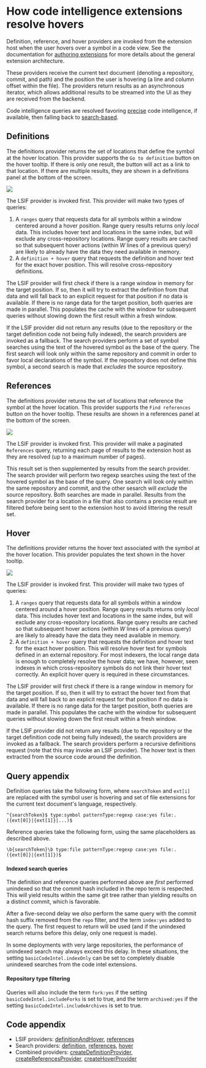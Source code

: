 # How code intelligence extensions resolve hovers

Definition, reference, and hover providers are invoked from the extension host when the user hovers over a symbol in a code view. See the documentation for [authoring extensions](http://localhost:5080/extensions/authoring) for more details about the general extension architecture.

These providers receive the current text document (denoting a repository, commit, and path) and the position the user is hovering (a line and column offset within the file). The providers return results as an asynchronous iterator, which allows additional results to be streamed into the UI as they are received from the backend.

Code intelligence queries are resolved favoring [precise](http://localhost:5080/user/code_intelligence/lsif) code intelligence, if available, then falling back to [search-based](http://localhost:5080/user/code_intelligence/basic_code_intelligence).

## Definitions

The definitions provider returns the set of locations that define the symbol at the hover location. This provider supports the `Go to definition` button on the hover tooltip. If there is only one result, the button will act as a link to that location. If there are multiple results, they are shown in a definitions panel at the bottom of the screen.

<a href="/dev/codeintel/diagrams/extension-definitions.svg" target="_blank">
  <img src="/dev/codeintel/diagrams/extension-definitions.svg">
</a>

The LSIF provider is invoked first. This provider will make two types of queries:

1. A `ranges` query that requests data for all symbols within a window centered around a hover position. Range query results returns only _local_ data. This includes hover text and locations in the same index, but will exclude any cross-repository locations. Range query results are cached so that subsequent hover actions (within _W_ lines of a previous query) are likely to already have the data they need available in memory.
1. A `definition + hover` query that requests the definition and hover text for the exact hover position. This will resolve cross-repository definitions.

The LSIF provider will first check if there is a range window in memory for the target position. If so, then it will try to extract the definition from that data and will fall back to an explicit request for that position if no data is available. If there is no range data for the target position, both queries are made in parallel. This populates the cache with the window for subsequent queries without slowing down the first result within a fresh window.

If the LSIF provider did not return any results (due to the repository or the target definition code not being fully indexed), the search providers are invoked as a fallback. The search providers perform a set of symbol searches using the text of the hovered symbol as the base of the query. The first search will look only within the same repository and commit in order to favor local declarations of the symbol. If the repository does not define this symbol, a second search is made that _excludes_ the source repository.

## References

The definitions provider returns the set of locations that reference the symbol at the hover location. This provider supports the `Find references` button on the hover tooltip. These results are shown in a references panel at the bottom of the screen.

<a href="/dev/codeintel/diagrams/extension-references.svg" target="_blank">
  <img src="/dev/codeintel/diagrams/extension-references.svg">
</a>

The LSIF provider is invoked first. This provider will make a paginated `References` query, returning each page of results to the extension host as they are resolved (up to a maximum number of pages).

This result set is then supplemented by results from the search provider. The search provider will perform two regexp searches using the text of the hovered symbol as the base of the query. One search will look only within the same repository and commit, and the other sesarch will _exclude_ the source repository. Both searches are made in parallel. Results from the search provider for a location in a file that also contains a precise result are filtered before being sent to the extension host to avoid littering the result set.

## Hover

The definitions provider returns the hover text associated with the symbol at the hover location. This provider populates the text shown in the hover tooltip.

<a href="/dev/codeintel/diagrams/extension-hover.svg" target="_blank">
  <img src="/dev/codeintel/diagrams/extension-hover.svg">
</a>

The LSIF provider is invoked first. This provider will make two types of queries:

1. A `ranges` query that requests data for all symbols within a window centered around a hover position. Range query results returns only _local_ data. This includes hover text and locations in the same index, but will exclude any cross-repository locations. Range query results are cached so that subsequent hover actions (within _W_ lines of a previous query) are likely to already have the data they need available in memory.
1. A `definition + hover` query that requests the definition and hover text for the exact hover position. This will resolve hover text for symbols defined in an external repository. For most indexers, the local range data is enough to completely resolve the hover data; we have, however, seen indexes in which cross-repository symbols do not link their hover text correctly. An explicit hover query is required in these circumstances.

The LSIF provider will first check if there is a range window in memory for the target position. If so, then it will try to extract the hover text from that data and will fall back to an explicit request for that position if no data is available. If there is no range data for the target position, both queries are made in parallel. This populates the cache with the window for subsequent queries without slowing down the first result within a fresh window.

If the LSIF provider did not return any results (due to the repository or the target definition code not being fully indexed), the search providers are invoked as a fallback. The search providers perform a recursive definitions request (note that this may invoke an LSIF provider). The hover text is then extracted from the source code around the definition.

## Query appendix

Definition queries take the following form, where `searchToken` and `ext[i]` are replaced with the symbol user is hovering and set of file extensions for the current text document's language, respectively.

```
^{searchToken}$ type:symbol patternType:regexp case:yes file:.({ext[0]}|{ext[1]}|...)$
```

Reference queries take the following form, using the same placeholders as described above.

```
\b{searchToken}\b type:file patternType:regexp case:yes file:.({ext[0]}|{ext[1]})$
```

#### Indexed search queries

The definition and reference queries performed above are _first_ performed unindexed so that the commit hash included in the repo term is respected. This will yield results within the same git tree rather than yielding results on a distinct commit, which is favorable.

After a five-second delay we _also_ perform the same query with the commit hash suffix removed from the `repo` filter, and the term `index:yes` added to the query. The first request to return will be used (and if the unindexed search returns before this delay, only one request is made).

In some deployments with very large repositories, the performance of unindexed search may always exceed this delay. In these situations, the setting `basicCodeIntel.indexOnly` can be set to completely disable unindexed searches from the code intel extensions.

#### Repository type filtering

Queries will also include the term `fork:yes` if the setting `basicCodeIntel.includeForks` is set to true, and the term `archived:yes` if the setting `basicCodeIntel.includeArchives` is set to true.

## Code appendix

- LSIF providers: [definitionAndHover](https://sourcegraph.com/github.com/sourcegraph/code-intel-extensions@master/-/blob/shared/lsif/providers.ts#L98:10), [references](https://sourcegraph.com/github.com/sourcegraph/code-intel-extensions@master/-/blob/shared/lsif/providers.ts#L134:10)
- Search providers: [definition](https://sourcegraph.com/github.com/sourcegraph/code-intel-extensions@master/-/blob/shared/search/providers.ts#L112:11), [references](https://sourcegraph.com/github.com/sourcegraph/code-intel-extensions@master/-/blob/shared/search/providers.ts#L163:11), [hover](https://sourcegraph.com/github.com/sourcegraph/code-intel-extensions@master/-/blob/shared/search/providers.ts#L209:11)
- Combined providers: [createDefinitionProvider](https://sourcegraph.com/github.com/sourcegraph/code-intel-extensions@master/-/blob/shared/providers.ts#L174:17), [createReferencesProvider](https://sourcegraph.com/github.com/sourcegraph/code-intel-extensions@master/-/blob/shared/providers.ts#L242:17), [createHoverProvider](https://sourcegraph.com/github.com/sourcegraph/code-intel-extensions@master/-/blob/shared/providers.ts#L313:17)
